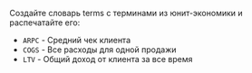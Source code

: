 Создайте словарь terms с терминами из юнит-экономики и распечатайте его:

- `ARPC` - Средний чек клиента
- `COGS` - Все расходы для одной продажи
- `LTV` - Общий доход от клиента за все время